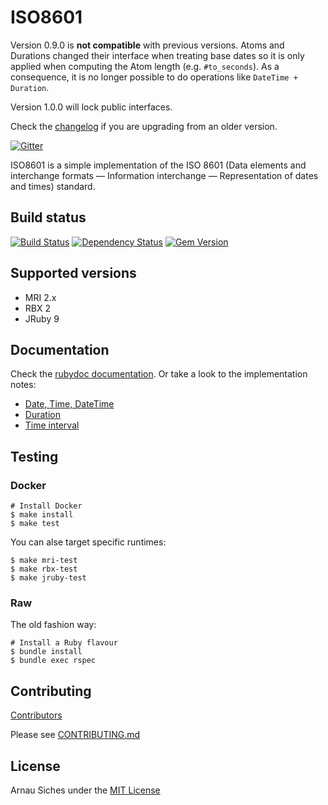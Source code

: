 # ISO8601

Version 0.9.0 is **not compatible** with previous versions.  Atoms and Durations
changed their interface when treating base dates so it is only applied when
computing the Atom length (e.g. `#to_seconds`).  As a consequence, it is no
longer possible to do operations like `DateTime + Duration`.

Version 1.0.0 will lock public interfaces.

Check the [changelog](https://github.com/arnau/ISO8601/blob/master/CHANGELOG.md) if you are upgrading from an older version.

[![Gitter](https://badges.gitter.im/Join%20Chat.svg)](https://gitter.im/arnau/ISO8601?utm_source=badge&utm_medium=badge&utm_campaign=pr-badge&utm_content=badge)

ISO8601 is a simple implementation of the ISO 8601 (Data elements and
interchange formats — Information interchange — Representation of dates and
times) standard.

## Build status

[![Build Status](https://secure.travis-ci.org/arnau/ISO8601.png?branch=master)](http://travis-ci.org/arnau/ISO8601/)
[![Dependency Status](https://gemnasium.com/arnau/ISO8601.svg)](https://gemnasium.com/arnau/ISO8601)
[![Gem Version](https://badge.fury.io/rb/iso8601.svg)](http://badge.fury.io/rb/iso8601)

## Supported versions

* MRI 2.x
* RBX 2
* JRuby 9

## Documentation

Check the [rubydoc documentation](http://www.rubydoc.info/gems/iso8601). Or
take a look to the implementation notes:

* [Date, Time, DateTime](docs/date-time.md)
* [Duration](docs/duration.md)
* [Time interval](docs/time-interval.md)


## Testing


### Docker

    # Install Docker
    $ make install
    $ make test

You can alse target specific runtimes:

    $ make mri-test
    $ make rbx-test
    $ make jruby-test

### Raw

The old fashion way:

    # Install a Ruby flavour
    $ bundle install
    $ bundle exec rspec


## Contributing

[Contributors](https://github.com/arnau/ISO8601/graphs/contributors)

Please see [CONTRIBUTING.md](./CONTRIBUTING.md)

## License

Arnau Siches under the [MIT License](https://github.com/arnau/ISO8601/blob/master/LICENSE)
